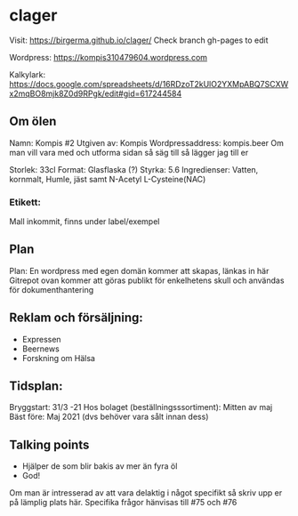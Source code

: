 # clager
Visit: https://birgerma.github.io/clager/
Check branch gh-pages to edit 

Wordpress: https://kompis310479604.wordpress.com

Kalkylark: https://docs.google.com/spreadsheets/d/16RDzoT2kUlO2YXMpABQ7SCXWx2mqBO8mjk8Z0d9RPgk/edit#gid=617244584

## Om ölen
Namn: Kompis #2
Utgiven av: Kompis
Wordpressaddress: kompis.beer
Om man vill vara med och utforma sidan så säg till så lägger jag till er

Storlek: 33cl
Format: Glasflaska (?)
Styrka: 5.6
Ingredienser: Vatten, kornmalt, Humle, jäst samt N-Acetyl L-Cysteine(NAC)

### Etikett:
Mall inkommit, finns under label/exempel


## Plan
Plan:
En wordpress med egen domän kommer att skapas, länkas in här
Gitrepot ovan kommer att göras publikt för enkelhetens skull och användas för dokumenthantering


## Reklam och försäljning:
* Expressen
* Beernews
* Forskning om Hälsa

## Tidsplan:
Bryggstart: 31/3 -21
Hos bolaget (beställningsssortiment): Mitten av maj
Bäst före: Maj 2021 (dvs behöver vara sålt innan dess)


## Talking points

* Hjälper de som blir bakis av mer än fyra öl
* God!


Om man är intresserad av att vara delaktig i något specifikt så skriv upp er på lämplig plats här.
Specifika frågor hänvisas till #75 och #76

